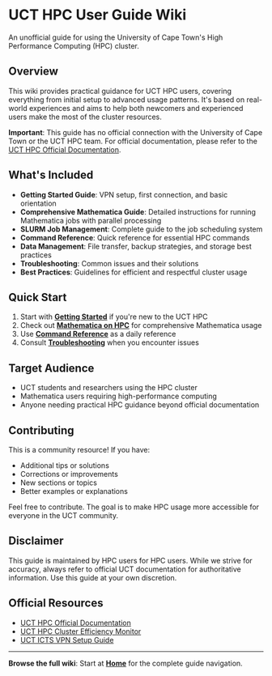 # UCT HPC User Guide Wiki

An unofficial guide for using the University of Cape Town's High Performance Computing (HPC) cluster.

## Overview

This wiki provides practical guidance for UCT HPC users, covering everything from initial setup to advanced usage patterns. It's based on real-world experiences and aims to help both newcomers and experienced users make the most of the cluster resources.

**Important**: This guide has no official connection with the University of Cape Town or the UCT HPC team. For official documentation, please refer to the [UCT HPC Official Documentation](https://ucthpc.uct.ac.za/index.php/hpc-cluster/).

## What's Included

- **Getting Started Guide**: VPN setup, first connection, and basic orientation
- **Comprehensive Mathematica Guide**: Detailed instructions for running Mathematica jobs with parallel processing
- **SLURM Job Management**: Complete guide to the job scheduling system
- **Command Reference**: Quick reference for essential HPC commands
- **Data Management**: File transfer, backup strategies, and storage best practices
- **Troubleshooting**: Common issues and their solutions
- **Best Practices**: Guidelines for efficient and respectful cluster usage

## Quick Start

1. Start with **[Getting Started](Getting%20Started.md)** if you're new to the UCT HPC
2. Check out **[Mathematica on HPC](Mathematica%20on%20HPC.md)** for comprehensive Mathematica usage
3. Use **[Command Reference](Command%20Reference.md)** as a daily reference
4. Consult **[Troubleshooting](Troubleshooting.md)** when you encounter issues

## Target Audience

- UCT students and researchers using the HPC cluster
- Mathematica users requiring high-performance computing
- Anyone needing practical HPC guidance beyond official documentation

## Contributing

This is a community resource! If you have:
- Additional tips or solutions
- Corrections or improvements
- New sections or topics
- Better examples or explanations

Feel free to contribute. The goal is to make HPC usage more accessible for everyone in the UCT community.

## Disclaimer

This guide is maintained by HPC users for HPC users. While we strive for accuracy, always refer to official UCT documentation for authoritative information. Use this guide at your own discretion.

## Official Resources

- [UCT HPC Official Documentation](https://ucthpc.uct.ac.za/index.php/hpc-cluster/)
- [UCT HPC Cluster Efficiency Monitor](https://hex.uct.ac.za/db/efficiency.html)
- [UCT ICTS VPN Setup Guide](https://icts.uct.ac.za/services-working-remotely-virtual-private-network/install-anyconnect)

---

**Browse the full wiki**: Start at **[Home](Home.md)** for the complete guide navigation.